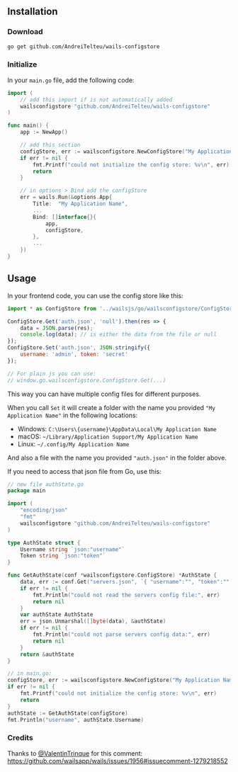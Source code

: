 
## Installation

### Download
```bash
go get github.com/AndreiTelteu/wails-configstore
```

### Initialize

In your `main.go` file, add the following code:

```go
import (
	// add this import if is not automatically added
	wailsconfigstore "github.com/AndreiTelteu/wails-configstore"
)

func main() {
	app := NewApp()

	// add this section
	configStore, err := wailsconfigstore.NewConfigStore("My Application Name")
	if err != nil {
		fmt.Printf("could not initialize the config store: %v\n", err)
		return
	}

	// in options > Bind add the configStore
	err = wails.Run(&options.App{
		Title:  "My Application Name",
		...
		Bind: []interface{}{
			app,
			configStore,
		},
		...
	})
}
```

## Usage

In your frontend code, you can use the config store like this:

```js
import * as ConfigStore from '../wailsjs/go/wailsconfigstore/ConfigStore';

ConfigStore.Get('auth.json', 'null').then(res => {
	data = JSON.parse(res);
	console.log(data); // is either the data from the file or null
});
ConfigStore.Set('auth.json', JSON.stringify({
	username: 'admin', token: 'secret'
});

// For plain js you can use:
// window.go.wailsconfigstore.ConfigStore.Get(...)
```

This way you can have multiple config files for different purposes.

When you call `Set` it will create a folder with the name you provided `"My Application Name"` in the following locations:
- Windows: `C:\Users\{username}\AppData\Local\My Application Name`
- macOS: `~/Library/Application Support/My Application Name`
- Linux: `~/.config/My Application Name`

And also a file with the name you provided `"auth.json"` in the folder above.

If you need to access that json file from Go, use this:

```go
// new file authState.go
package main

import (
	"encoding/json"
	"fmt"
	wailsconfigstore "github.com/AndreiTelteu/wails-configstore"
)

type AuthState struct {
	Username string `json:"username"`
	Token string `json:"token"`
}

func GetAuthState(conf *wailsconfigstore.ConfigStore) *AuthState {
	data, err := conf.Get("servers.json", `{ "username":"", "token":"" }`)
	if err != nil {
		fmt.Println("could not read the servers config file:", err)
		return nil
	}
	var authState AuthState
	err = json.Unmarshal([]byte(data), &authState)
	if err != nil {
		fmt.Println("could not parse servers config data:", err)
		return nil
	}
	return &authState
}

// in main.go:
configStore, err := wailsconfigstore.NewConfigStore("My Application Name")
if err != nil {
	fmt.Printf("could not initialize the config store: %v\n", err)
	return
}
authState := GetAuthState(configStore)
fmt.Println("username", authState.Username)
```

### Credits

Thanks to [@ValentinTrinque](https://github.com/ValentinTrinque) for this comment: https://github.com/wailsapp/wails/issues/1956#issuecomment-1279218552
